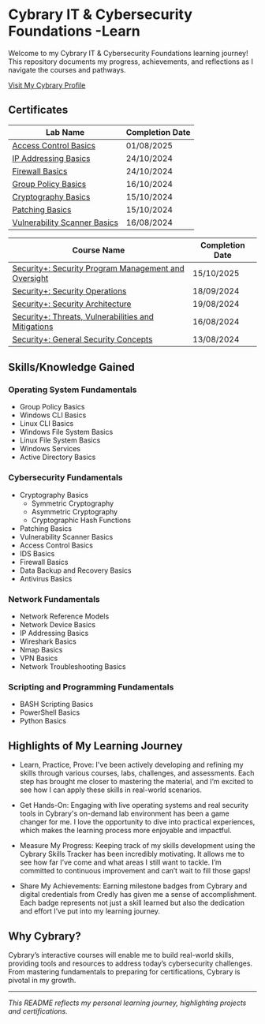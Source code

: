 # Cybrary IT & Cybersecurity Foundations -Learn
Welcome to my Cybrary IT & Cybersecurity Foundations learning journey! This repository documents my progress, achievements, and reflections as I navigate the courses and pathways.

[Visit My Cybrary Profile](https://app.cybrary.it/profile/JimBLogic)

## Certificates

| Lab Name                           | Completion Date |
| ----------------------------------- | --------------- |
| [Access Control Basics](https://github.com/JimBLogic/Cybrary-IT-and-Cybersecurity-Foundations--Certificates/blob/main/Certificates/cybrary-cert-access-control-basics.pdf)       | 01/08/2025      |
| [IP Addressing Basics](https://github.com/JimBLogic/Cybrary-IT-and-Cybersecurity-Foundations--Certificates/blob/main/Certificates/cybrary-cert-ip-addressing-basics.pdf)            | 24/10/2024      |
| [Firewall Basics](https://github.com/JimBLogic/Cybrary-IT-and-Cybersecurity-Foundations--Certificates/blob/main/Certificates/cybrary-cert-firewall-basics.pdf)                 | 24/10/2024      |
| [Group Policy Basics](https://github.com/JimBLogic/Cybrary-IT-and-Cybersecurity-Foundations--Certificates/blob/main/Certificates/cybrary-cert-group-policy-basics.pdf)             | 16/10/2024      |
| [Cryptography Basics](https://github.com/JimBLogic/Cybrary-IT-and-Cybersecurity-Foundations--Certificates/blob/main/Certificates/cybrary-cert-cryptography-basics.pdf)             | 15/10/2024      |
| [Patching Basics](https://github.com/JimBLogic/Cybrary-IT-and-Cybersecurity-Foundations--Certificates/blob/main/Certificates/cybrary-cert-patching-basics.pdf)                 | 15/10/2024      |
| [Vulnerability Scanner Basics](https://github.com/JimBLogic/Cybrary-IT-and-Cybersecurity-Foundations--Certificates/blob/main/Certificates/cybrary-cert-security-threats-vulnerabilities-and-mitigations.pdf)    | 16/08/2024      |


| Course Name                         | Completion Date |
| ----------------------------------- | --------------- |
| [Security+: Security Program Management and Oversight](https://github.com/JimBLogic/Cybrary-IT-and-Cybersecurity-Foundations--Certificates/blob/main/Certificates/cybrary-cert-security-security-program-management-and-oversight.pdf)           | 15/10/2025      |
| [Security+: Security Operations](https://github.com/JimBLogic/Cybrary-IT-and-Cybersecurity-Foundations--Certificates/blob/main/Certificates/cybrary-cert-security-security-operations.pdf)            | 18/09/2024      |
| [Security+: Security Architecture](https://github.com/JimBLogic/Cybrary-IT-and-Cybersecurity-Foundations--Certificates/blob/main/Certificates/cybrary-cert-security-security-architecture.pdf)                 | 19/08/2024      |
| [Security+: Threats, Vulnerabilities and Mitigations](https://github.com/JimBLogic/Cybrary-IT-and-Cybersecurity-Foundations--Certificates/blob/main/Certificates/cybrary-cert-vulnerability-scanner-basics.pdf)             | 16/08/2024      |
| [Security+: General Security Concepts](https://github.com/JimBLogic/Cybrary-IT-and-Cybersecurity-Foundations--Certificates/blob/main/Certificates/cybrary-cert-security-general-security-concepts.pdf)             | 13/08/2024      |

## Skills/Knowledge Gained

### Operating System Fundamentals
- Group Policy Basics
- Windows CLI Basics
- Linux CLI Basics
- Windows File System Basics
- Linux File System Basics
- Windows Services
- Active Directory Basics

### Cybersecurity Fundamentals
- Cryptography Basics
  - Symmetric Cryptography
  - Asymmetric Cryptography
  - Cryptographic Hash Functions
- Patching Basics
- Vulnerability Scanner Basics
- Access Control Basics
- IDS Basics
- Firewall Basics
- Data Backup and Recovery Basics
- Antivirus Basics

### Network Fundamentals
- Network Reference Models
- Network Device Basics
- IP Addressing Basics
- Wireshark Basics
- Nmap Basics
- VPN Basics
- Network Troubleshooting Basics
  
### Scripting and Programming Fundamentals
- BASH Scripting Basics
- PowerShell Basics
- Python Basics


## Highlights of My Learning Journey
- Learn, Practice, Prove: I've been actively developing and refining my skills through various courses, labs, challenges, and assessments. Each step has brought me closer to mastering the material, and I’m excited to see how I can apply these skills in real-world scenarios.

- Get Hands-On: Engaging with live operating systems and real security tools in Cybrary's on-demand lab environment has been a game changer for me. I love the opportunity to dive into practical experiences, which makes the learning process more enjoyable and impactful.

- Measure My Progress: Keeping track of my skills development using the Cybrary Skills Tracker has been incredibly motivating. It allows me to see how far I’ve come and what areas I still want to tackle. I’m committed to continuous improvement and can’t wait to fill those gaps!

- Share My Achievements: Earning milestone badges from Cybrary and digital credentials from Credly has given me a sense of accomplishment. Each badge represents not just a skill learned but also the dedication and effort I’ve put into my learning journey.


## Why Cybrary?
Cybrary’s interactive courses will enable me to build real-world skills, providing tools and resources to address today’s cybersecurity challenges. From mastering fundamentals to preparing for certifications, Cybrary is pivotal in my growth.

---

_This README reflects my personal learning journey, highlighting projects and certifications._



